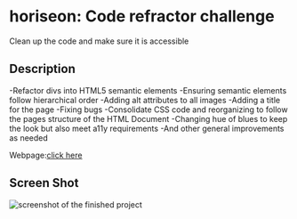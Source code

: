 # horiseon: Code refractor challenge
Clean up the code and make sure it is accessible

## Description
-Refactor divs into HTML5 semantic elements
-Ensuring semantic elements follow hierarchical order
-Adding alt attributes to all images
-Adding a title for the page
-Fixing bugs
-Consolidate CSS code and reorganizing to follow the pages structure of the HTML Document
-Changing hue of blues to keep the look but also meet a11y requirements
-And other general improvements as needed

Webpage:[click here](https://R0nG13.github.io/horiseon/)

## Screen Shot
![screenshot of the finished project]()






